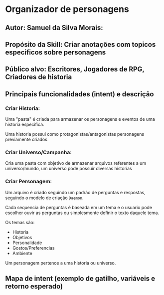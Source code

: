 # **Organizador de personagens**
## **Autor:  Samuel da Silva Morais**: 

## **Propósito da Skill:  Criar anotações com topicos especificos sobre personagens**

## **Público alvo: Escritores, Jogadores de RPG, Criadores de historia**

## **Principais funcionalidades (intent) e descrição** 
### Criar Historia:
Uma "pasta" é criada para armazenar os personagens e eventos de uma historia especifica.

Uma historia possui como protagonistas/antagonistas personagens previamente criados
### Criar Universo/Campanha:
Cria uma pasta com objetivo de armazenar arquivos referentes a um universo/mundo, um universo pode possuir diversas historias 
### Criar Personagem:
Um arquivo é criado seguindo um padrão de perguntas e respostas, seguindo o modelo de criação `Daemon`.

Cada sequencia de perguntas é baseada em um tema e o usuario pode escolher ouvir as perguntas ou simplesmente definir o texto daquele tema.

Os temas são: 
- Historia
- Objetivos
- Personalidade
- Gostos/Preferencias
- Ambiente
 
Um personagem pertence a uma historia ou universo.



## **Mapa de intent** (exemplo de gatilho, variáveis e retorno esperado)










